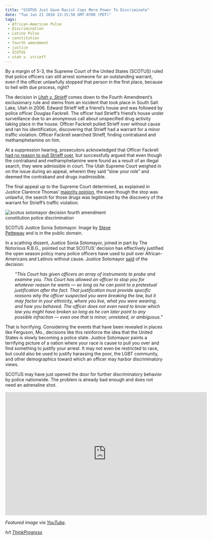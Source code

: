 ```yaml
---
title: "SCOTUS Just Gave Racist Cops More Power To Discriminate"
date: "Tue Jun 21 2016 13:15:58 GMT-0700 (PDT)"
tags: 
 - African-American Pulse
 - Discrimination
 - Latino Pulse
 - constitution
 - fourth amendment
 - justice
 - SCOTUS
 - utah v. strieff
---
```

<p>By a margin of 5-3, the Supreme Court of the United States (SCOTUS) ruled that police officers can still arrest someone for an outstanding warrant, even if the officer unlawfully stopped that person in the first place, because to hell with due process, right?</p><p><!-- Quick Adsense WordPress Plugin: http://quicksense.net/ --></p><p>The decision in&#xA0;<em><a href="http://www.scotusblog.com/case-files/cases/utah-v-strieff/" onclick="__gaTracker(&apos;send&apos;, &apos;event&apos;, &apos;outbound-article&apos;, &apos;http://www.scotusblog.com/case-files/cases/utah-v-strieff/&apos;, &apos;Utah v. Strieff&apos;);">Utah v. Strieff</a>&#xA0;</em>comes down to the Fourth Amendment&#x2019;s exclusionary rule and stems from an incident that took place in South Salt Lake, Utah in 2006. Edward Strieff left a friend&#x2019;s house and was followed by police officer Douglas Fackrell. The officer had Strieff&#x2019;s friend&#x2019;s house under surveillance due to an anonymous call about unspecified drug activity taking place in the house. Officer Fackrell pulled Strieff over without cause and ran his identification, discovering that Strieff had a warrant for a minor traffic violation. Officer Fackrell searched Strieff, finding contraband and methamphetamine on him.</p><p>At a suppression hearing, prosecutors acknowledged that Officer Fackrell <a href="http://fox13now.com/2015/10/01/u-s-supreme-court-will-hear-utah-case-involving-drug-search/" onclick="__gaTracker(&apos;send&apos;, &apos;event&apos;, &apos;outbound-article&apos;, &apos;http://fox13now.com/2015/10/01/u-s-supreme-court-will-hear-utah-case-involving-drug-search/&apos;, &apos;had no reason to pull Strieff over&apos;);">had no reason to pull Strieff over</a>, but successfully argued that even though the contraband and methamphetamine were found as a result of an illegal search, they were admissible in court. The Utah Supreme Court weighed in on the issue during an appeal, wherein they said &#x201C;slow your role&#x201D; and deemed the contraband and drugs inadmissible.</p><p>The final appeal up to the Supreme Court determined, as explained in Justice Clarence Thomas&#x2019; <a href="http://www.supremecourt.gov/opinions/15pdf/14-1373_83i7.pdf" onclick="__gaTracker(&apos;send&apos;, &apos;pageview&apos;, &apos;http://www.supremecourt.gov/opinions/15pdf/14-1373_83i7.pdf&apos;);">majority opinion</a>, the even though the stop was unlawful, the search for those drugs was legitimized by the discovery of the warrant for Strieff&#x2019;s traffic violation.</p><div id="attachment_138418" style="width: 360px" class="wp-caption aligncenter"><img class="size-medium wp-image-138418" src="http://i1.wp.com/cdn.liberalamerica.org/wp-content/uploads/2016/06/384px-Sonia_Sotomayor_in_SCOTUS_robe-350x438.jpg?resize=350%2C438" alt="scotus sotomayor decision fourth amendment constitution police discrimination" srcset="http://cdn.liberalamerica.org/wp-content/uploads/2016/06/384px-Sonia_Sotomayor_in_SCOTUS_robe.jpg 350w, http://cdn.liberalamerica.org/wp-content/uploads/2016/06/384px-Sonia_Sotomayor_in_SCOTUS_robe.jpg 64w, http://cdn.liberalamerica.org/wp-content/uploads/2016/06/384px-Sonia_Sotomayor_in_SCOTUS_robe.jpg 384w" sizes="(max-width: 350px) 100vw, 350px" data-recalc-dims="1">
<p class="wp-caption-text">SCOTUS Justice Sonia Sotomayor. Image by <a href="https://commons.wikimedia.org/wiki/File:Sonia_Sotomayor_in_SCOTUS_robe.jpg" onclick="__gaTracker(&apos;send&apos;, &apos;event&apos;, &apos;outbound-article&apos;, &apos;https://commons.wikimedia.org/wiki/File:Sonia_Sotomayor_in_SCOTUS_robe.jpg&apos;, &apos;Steve Petteway&apos;);">Steve Petteway</a> and is in the public domain.</p>
</div><p>In a scathing dissent, Justice Sonia Sotomayor, joined in part by The Notorious R.B.G., pointed out that SCOTUS&#x2019; decision has effectively justified the open season policy many police officers have used to pull over African-Americans and Latinos without cause. Justice Sotomayor <a href="http://thinkprogress.org/justice/2016/06/20/3790300/sotomayor-dissent-illegal-stops/" onclick="__gaTracker(&apos;send&apos;, &apos;event&apos;, &apos;outbound-article&apos;, &apos;http://thinkprogress.org/justice/2016/06/20/3790300/sotomayor-dissent-illegal-stops/&apos;, &apos;said&apos;);">said</a> of the decision:</p><p style="padding-left: 30px"><em>&#x201C;This Court has given officers an array of instruments to probe and examine you. This Court has allowed an officer to stop you for whatever reason he wants &#x2014; so long as he can point to a pretextual justification after the fact. That justification must provide specific reasons why the officer suspected you were breaking the law, but it may factor in your ethnicity, where you live, what you were wearing, and how you behaved. The officer does not even need to know which law you might have broken so long as he can later point to any possible infraction &#x2014; even one that is minor, unrelated, or ambiguous.&#x201D;</em></p><p>That is horrifying. Considering the events that have been revealed in places like Ferguson, Mo., decisions like this reinforce the idea that the United States is slowly becoming a police state. Justice Sotomayor paints a terrifying picture of a nation where your race is cause to pull you over and find something to justify your arrest. It may not even be restricted to race, but could also be used to justify harassing the poor, the LGBT community, and other demographics toward which an officer may harbor discriminatory views.</p><p><!-- Quick Adsense WordPress Plugin: http://quicksense.net/ --></p><p>SCOTUS may have just opened the door for further discriminatory behavior by police nationwide. The problem is already bad enough and does not need an adrenaline shot.</p><p><span class="embed-youtube" style="text-align:center; display: block;"><iframe class="youtube-player" type="text/html" width="640" height="390" src="http://www.youtube.com/embed/vp_UDNJR8OA?version=3&amp;rel=1&amp;fs=1&amp;autohide=2&amp;showsearch=0&amp;showinfo=1&amp;iv_load_policy=1&amp;wmode=transparent" allowfullscreen="true" style="border:0;"></iframe></span></p><p><em>Featured image via <a href="https://www.youtube.com/watch?v=Cq2ZF145wWM" onclick="__gaTracker(&apos;send&apos;, &apos;event&apos;, &apos;outbound-article&apos;, &apos;https://www.youtube.com/watch?v=Cq2ZF145wWM&apos;, &apos;YouTube&apos;);">YouTube</a>.</em></p><p><em>h/t <a href="http://thinkprogress.org/justice/2016/06/20/3790300/sotomayor-dissent-illegal-stops/" onclick="__gaTracker(&apos;send&apos;, &apos;event&apos;, &apos;outbound-article&apos;, &apos;http://thinkprogress.org/justice/2016/06/20/3790300/sotomayor-dissent-illegal-stops/&apos;, &apos;ThinkProgress&apos;);">ThinkProgress</a></em></p><div style="font-size:0px;height:0px;line-height:0px;margin:0;padding:0;clear:both"></div>